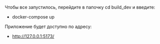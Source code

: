 Чтобы все запустилось, перейдите в папочку cd build_dev и введите:
 - docker-compose up

Приложение будет доступно по адресу:
 - http://127.0.0.1:5173/
